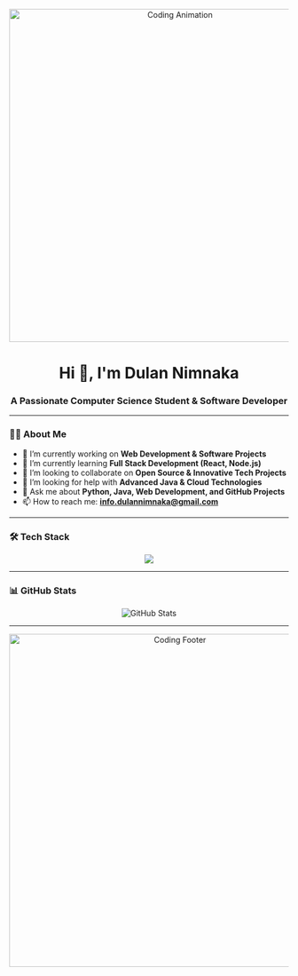 <!-- Profile Header -->
<p align="center">
  <img src="https://media.giphy.com/media/26tn33aiTi1jkl6H6/giphy.gif" width="600" alt="Coding Animation">
</p>

<h1 align="center">Hi 👋, I'm Dulan Nimnaka</h1>
<h3 align="center">A Passionate Computer Science Student & Software Developer</h3>

---

### 👨‍💻 About Me
- 🔭 I’m currently working on **Web Development & Software Projects**  
- 🌱 I’m currently learning **Full Stack Development (React, Node.js)**  
- 👯 I’m looking to collaborate on **Open Source & Innovative Tech Projects**  
- 🤔 I’m looking for help with **Advanced Java & Cloud Technologies**  
- 💬 Ask me about **Python, Java, Web Development, and GitHub Projects**  
- 📫 How to reach me: **info.dulannimnaka@gmail.com**   

---

### 🛠 Tech Stack
<p align="center">
  <img src="https://skillicons.dev/icons?i=python,java,html,css,js,git,github" />
</p>

---

### 📊 GitHub Stats
<p align="center">
  <img src="https://github-readme-stats.vercel.app/api?username=dulan-nimnaka&show_icons=true&theme=radical" alt="GitHub Stats" />
</p>
<!--
<p align="center">
  <img src="https://github-readme-streak-stats.herokuapp.com/?user=dulan-nimnaka&theme=radical" alt="GitHub Streak" />
</p>
-->

---

<!-- Footer Animation -->
<p align="center">
  <img src="https://media.giphy.com/media/v1.Y2lkPTc5MGI3NjExaGlqNHZ4dDUwMnBsd3d2bTA5emZ0ZmNyNTQ2dTE5enRhMmJpOTZmaCZlcD12MV9naWZzX3NlYXJjaCZjdD1n/RbDKaczqWovIugyJmW/giphy.gif" width="600" alt="Coding Footer">
</p>
